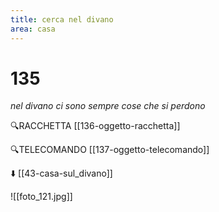 ```yaml
---
title: cerca nel divano
area: casa
---
```

# 135
_nel divano ci sono sempre cose che si perdono_

🔍RACCHETTA [[136-oggetto-racchetta]]

🔍TELECOMANDO [[137-oggetto-telecomando]]

⬇️ [[43-casa-sul_divano]]

![[foto_121.jpg]]